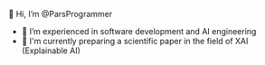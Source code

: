👋 Hi, I’m @ParsProgrammer
- 👀 I’m experienced in software development and AI engineering
- :brain:	I'm currently preparing a scientific paper in the field of XAI (Explainable AI)
<!---
mobinpersi/mobinpersi is a ✨ special ✨ repository because its `README.md` (this file) appears on your GitHub profile.
You can click the Preview link to take a look at your changes.
--->
